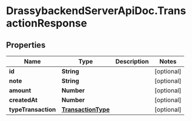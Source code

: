 # DrassybackendServerApiDoc.TransactionResponse

## Properties

Name | Type | Description | Notes
------------ | ------------- | ------------- | -------------
**id** | **String** |  | [optional] 
**note** | **String** |  | [optional] 
**amount** | **Number** |  | [optional] 
**createdAt** | **Number** |  | [optional] 
**typeTransaction** | [**TransactionType**](TransactionType.md) |  | [optional] 


